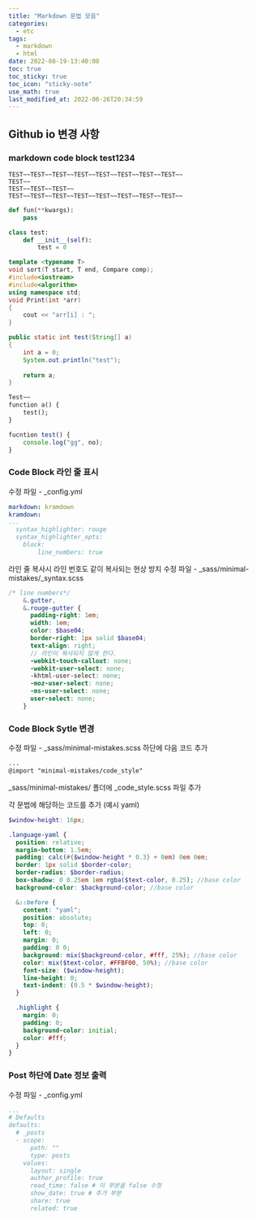 ```yaml
---
title: "Markdown 문법 모음"
categories:
  - etc
tags:
  - markdown
  - html
date: 2022-08-19-13:40:00
toc: true
toc_sticky: true
toc_icon: "sticky-note"
use_math: true
last_modified_at: 2022-08-26T20:34:59
---
```


## Github io 변경 사항
### markdown code block test1234

```terminal
TEST~~TEST~~TEST~~TEST~~TEST~~TEST~~TEST~~TEST~~
TEST~~
TEST~~TEST~~TEST~~
TEST~~TEST~~TEST~~TEST~~TEST~~TEST~~TEST~~TEST~~
```

```python
def fun(**kwargs):
    pass

class test:
    def __init__(self):
        test = 0

```

```cpp
template <typename T>
void sort(T start, T end, Compare comp);
#include<iostream>
#include<algorithm>
using namespace std;
void Print(int *arr)
{
    cout << "arr[i] : ";
}

```

```java
public static int test(String[] a)
{
    int a = 0;
    System.out.println("test");
  
    return a;
}

```


```markdown 
Test~~
function a() {
    test();
}
```

```javascript
fucntion test() {
    console.log("gg", no);
}
```

### Code Block 라인 줄 표시
수정 파일 - _config.yml
```yaml
markdown: kramdown
kramdown:
...
  syntax_highlighter: rouge
  syntax_highlighter_opts:
    block:
        line_numbers: true
```

라인 줄 복사시 라인 번호도 같이 복사되는 현상 방지
수정 파일 - _sass/minimal-mistakes/_syntax.scss
```scss
/* line numbers*/
    &.gutter,
    &.rouge-gutter {
      padding-right: 1em;
      width: 1em;
      color: $base04;
      border-right: 1px solid $base04;
      text-align: right;
      // 라인이 복사되지 않게 한다.
      -webkit-touch-callout: none;
      -webkit-user-select: none;
      -khtml-user-select: none;
      -moz-user-select: none;
      -ms-user-select: none;
      user-select: none;
    }

```

### Code Block Sytle 변경
수정 파일 - _sass/minimal-mistakes.scss
하단에 다음 코드 추가
```scss
...
@import "minimal-mistakes/code_style"

```

_sass/minimal-mistakes/ 폴더에 _code_style.scss 파일 추가

각 문법에 해당하는 코드를 추가 (예시 yaml)
```scss
$window-height: 16px;

.language-yaml {
  position: relative;
  margin-bottom: 1.5em;
  padding: calc(#{$window-height * 0.3} + 0em) 0em 0em;
  border: 1px solid $border-color;
  border-radius: $border-radius;
  box-shadow: 0 0.25em 1em rgba($text-color, 0.25); //base color
  background-color: $background-color; //base color

  &::before {
    content: "yaml";
    position: absolute;
    top: 0;
    left: 0;
    margin: 0;
    padding: 0 0;
    background: mix($background-color, #fff, 25%); //base color
    color: mix($text-color, #FFBF00, 50%); //base color
    font-size: ($window-height);
    line-height: 0;
    text-indent: (0.5 * $window-height);
  }

  .highlight {
    margin: 0;
    padding: 0;
    background-color: initial;
    color: #fff;
  }
}
```

### Post 하단에 Date 정보 출력

수정 파일 - _config.yml
```yaml
...
# Defaults
defaults:
  # _posts
  - scope:
      path: ""
      type: posts
    values:
      layout: single
      author_profile: true
      read_time: false # 이 부분을 false 수정
      show_date: true # 추가 부분
      share: true
      related: true
```